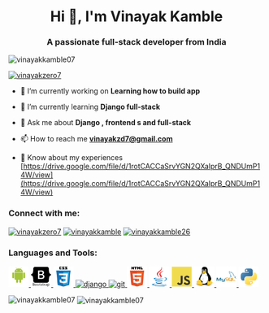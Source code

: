 <h1 align="center">Hi 👋, I'm Vinayak Kamble</h1>
<h3 align="center">A passionate full-stack developer from India</h3>
<img
  align="right"
  width="400"
  src="https://www.aalpha.net/wp-content/uploads/2020/12/full-stack-development.gif"
  alt=""
/>


<p align="left"> <img src="https://komarev.com/ghpvc/?username=vinayakkamble07&label=Profile%20views&color=0e75b6&style=flat" alt="vinayakkamble07" /> </p>

<p align="left"> <a href="https://twitter.com/vinayakzero7" target="blank"><img src="https://img.shields.io/twitter/follow/vinayakzero7?logo=twitter&style=for-the-badge" alt="vinayakzero7" /></a> </p>

- 🔭 I’m currently working on **Learning how to build app**

- 🌱 I’m currently learning **Django full-stack**

- 💬 Ask me about **Django , frontend s and full-stack**

- 📫 How to reach me **vinayakzd7@gmail.com**

- 📄 Know about my experiences [https://drive.google.com/file/d/1rotCACCaSrvYGN2QXalprB_QNDUmP14W/view](https://drive.google.com/file/d/1rotCACCaSrvYGN2QXalprB_QNDUmP14W/view)

<h3 align="left">Connect with me:</h3>
<p align="left">
<a href="https://twitter.com/vinayakzero7" target="blank"><img align="center" src="https://raw.githubusercontent.com/rahuldkjain/github-profile-readme-generator/master/src/images/icons/Social/twitter.svg" alt="vinayakzero7" height="30" width="40" /></a>
<a href="https://linkedin.com/in/vinayakkamble" target="blank"><img align="center" src="https://raw.githubusercontent.com/rahuldkjain/github-profile-readme-generator/master/src/images/icons/Social/linked-in-alt.svg" alt="vinayakkamble" height="30" width="40" /></a>
<a href="https://www.hackerrank.com/vinayakkamble26" target="blank"><img align="center" src="https://raw.githubusercontent.com/rahuldkjain/github-profile-readme-generator/master/src/images/icons/Social/hackerrank.svg" alt="vinayakkamble26" height="30" width="40" /></a>
</p>

<h3 align="left">Languages and Tools:</h3>
<p align="left"> <a href="https://developer.android.com" target="_blank" rel="noreferrer"> <img src="https://raw.githubusercontent.com/devicons/devicon/master/icons/android/android-original-wordmark.svg" alt="android" width="40" height="40"/> </a> <a href="https://getbootstrap.com" target="_blank" rel="noreferrer"> <img src="https://raw.githubusercontent.com/devicons/devicon/master/icons/bootstrap/bootstrap-plain-wordmark.svg" alt="bootstrap" width="40" height="40"/> </a> <a href="https://www.w3schools.com/css/" target="_blank" rel="noreferrer"> <img src="https://raw.githubusercontent.com/devicons/devicon/master/icons/css3/css3-original-wordmark.svg" alt="css3" width="40" height="40"/> </a> <a href="https://www.djangoproject.com/" target="_blank" rel="noreferrer"> <img src="https://cdn.worldvectorlogo.com/logos/django.svg" alt="django" width="40" height="40"/> </a> <a href="https://git-scm.com/" target="_blank" rel="noreferrer"> <img src="https://www.vectorlogo.zone/logos/git-scm/git-scm-icon.svg" alt="git" width="40" height="40"/> </a> <a href="https://www.w3.org/html/" target="_blank" rel="noreferrer"> <img src="https://raw.githubusercontent.com/devicons/devicon/master/icons/html5/html5-original-wordmark.svg" alt="html5" width="40" height="40"/> </a> <a href="https://www.java.com" target="_blank" rel="noreferrer"> <img src="https://raw.githubusercontent.com/devicons/devicon/master/icons/java/java-original.svg" alt="java" width="40" height="40"/> </a> <a href="https://developer.mozilla.org/en-US/docs/Web/JavaScript" target="_blank" rel="noreferrer"> <img src="https://raw.githubusercontent.com/devicons/devicon/master/icons/javascript/javascript-original.svg" alt="javascript" width="40" height="40"/> </a> <a href="https://www.linux.org/" target="_blank" rel="noreferrer"> <img src="https://raw.githubusercontent.com/devicons/devicon/master/icons/linux/linux-original.svg" alt="linux" width="40" height="40"/> </a> <a href="https://www.mysql.com/" target="_blank" rel="noreferrer"> <img src="https://raw.githubusercontent.com/devicons/devicon/master/icons/mysql/mysql-original-wordmark.svg" alt="mysql" width="40" height="40"/> </a> <a href="https://www.python.org" target="_blank" rel="noreferrer"> <img src="https://raw.githubusercontent.com/devicons/devicon/master/icons/python/python-original.svg" alt="python" width="40" height="40"/> </a> </p>

<p><img align="left" src="https://github-readme-stats.vercel.app/api/top-langs?username=vinayakkamble07&show_icons=true&locale=en&layout=compact" alt="vinayakkamble07" /></p>

<p>&nbsp;<img align="center" src="https://github-readme-stats.vercel.app/api?username=vinayakkamble07&show_icons=true&locale=en" alt="vinayakkamble07" /></p>
